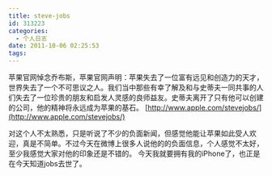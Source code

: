 ```yaml
---
title: steve-jobs
id: 313223
categories:
  - 个人日志
date: 2011-10-06 02:25:53
tags:
---
```


苹果官网悼念乔布斯，苹果官网声明：苹果失去了一位富有远见和创造力的天才，世界失去了一个不可思议之人。我们当中那些有幸了解及和与史蒂夫一同共事的人们失去了一位珍贵的朋友和启发人灵感的良师益友。史蒂夫离开了只有他可以创建的公司，他的精神将永远成为苹果的基石。 [http://www.apple.com/stevejobs/](http://www.apple.com/stevejobs/)

对这个人不太熟悉，只是听说了不少的负面新闻，但感觉他能让苹果如此受人欢迎，真是不简单。不过今天在微博上很多人说他的的负面信息，个人感觉不太好，至少我感觉大家对他的印象还是不错的。 今天我就要拥有我的iPhone了，也正是在今天知道jobs去世了。